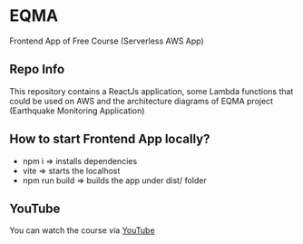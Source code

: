 # EQMA
Frontend App of Free Course (Serverless AWS App)

## Repo Info
This repository contains a ReactJs application, some Lambda functions that could be used on AWS 
and the architecture diagrams of EQMA project (Earthquake Monitoring Application)

## How to start Frontend App locally?

- npm i => installs dependencies
- vite => starts the localhost
- npm run build => builds the app under dist/ folder

## YouTube
You can watch the course via [YouTube](https://www.youtube.com/playlist?list=PL0g0OleoorEjzoRtm-qwxEMn-CDji-tSS)